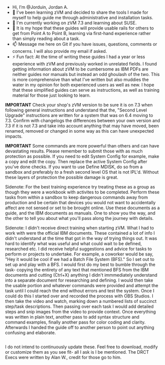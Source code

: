 -  Hi, I’m @Jorduin, Jordan A.
- 👀 I've been learning zVM and decided to share the tools I made for myself to help guide me through administrative and installation tasks.
- 🌱 I'm currently working on zVM 7.3 and learning about SUSE.
- 💞️ It is my hope that these guides will provide usable rails for others to get from Point A to Point B, learning via first-hand experience 
      rather than simply reading about a task.
- 📫 Message me here on Git if you have issues, questions, comments or concerns. I will also provide my email if asked.
- ⚡ Fun fact: At the time of writing these guides I had a year or less experience with zVM and previously worked in unrelated fields. I found
      getting information about zVM to be cumbersome as IBM PDFs are neither guides nor manuals but instead an odd ghoulash of the two. This is
      more comprehensive than what I've written but also muddies the water in my opinion for both experienced users as well as new. I hope that
      these simplified guides can serve as instructions, as well as training material for those just looking to learn. 

**IMPORTANT**
Check your shop's zVM version to be sure it is on 7.3 when following general instructions and understand that the, "Second Level Upgrade" instructions
are written for a system that was on 6.4 moving to 7.3. Confirm with changelogs the differences between your own version and 7.3 if it is not 7.3
and take into account anything that may have moved, been renamed, removed or changed in some way as this can have unexpected impacts.

**IMPORTANT**
Some commands are more powerful than others and can have devastating results. Please remember to submit those with as much protection as possible.
If you need to edit System Config for example, make a copy and edit the copy. Then replace the active System Config after you've done checks.
If you want to use Define MDISK, do so from a sandbox and preferably *to* a fresh second level OS that is not IPL'd. Without these layers of protection
the possible damage is great.

Sidenote:
For the best training experience try treating these as a group as though they were a workbook with activites to be completed. Perform these tasks from
within a sandbox to keep dangerous commands away from production and be certain that devices you would not want to accidentally affect are not
sensed or set to be brought online. Use these documents as a guide, and the IBM documents as manuals. One to show you the way, and the other to
tell you about what you'll pass along the journey with details.

Sidenote:
I didn't receive direct training when starting zVM. What I had to work with were the official IBM documents. These contained a lot of info I
didn't understand at the time that got in the way of trying things out. It was hard to identify what was useful and what could wait to be 
defined, researched etc. I did receive helpful suggestions and advice for tasks to perform or projects to undertake. For example, a 
coworker would be say, "Hey it would be cool if we had a Batch File System (BFS)." So I set out to set up and play with a BFS. I would first
do my best to bumble through the task- copying the entirety of any text that mentioned BFS from the IBM documents and cutting (Ctrl+X) anything
I didn't immmediately understand into a separate document for researching and defining. I would then take the usable portion and whatever commands
were provided and attempt the task until I could reach the end without errors and test the system. Once I could do this I started over and recorded
the process with OBS Studios. I then take the video and watch, marking down a numbered lists of succinct step/task descriptions. Then passing over
each task I would add detailed steps and snip images from the video to provide context. Once everything was written in plain text, another pass
to add syntax structure and command examples, finally another pass for color coding and clarity. Afterwards I handed the guide off to another person
to point out anything confusing and elaborate.

##
I do not intend to continuously update these. Feel free to download, modify or customize them as you see fit- all I ask is I be mentioned. The DRCT
Execs were written by Alan W., credit for those go to him.
